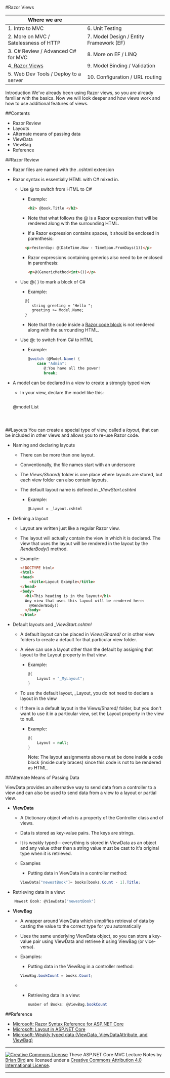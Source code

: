 #Razor Views

| **Where we are**                      |                                         |
| ------------------------------------- | --------------------------------------- |
| 1. Intro to MVC                       | 6. Unit Testing                         |
| 2. More on MVC / Satelessness of HTTP | 7. Model Design / Entity Framework (EF) |
| 3. C# Review / Advanced C# for MVC    | 8. More on EF / LINQ                    |
| 4<u>. Razor Views</u>                 | 9. Model Binding / Validation           |
| 5. Web Dev Tools / Deploy to a server | 10. Configuration / URL routing         |

Introduction We've already been using Razor views, so you are already familiar with the basics. Now we will look deeper and how views work and how to use additional features of views.



##Contents

- Razor Review
- Layouts
- Alternate means of passing data
- ViewData
- ViewBag 
- Reference



##Razor Review

- Razor files are named with the .cshtml extension 

- Razor syntax is essentially HTML with C# mixed in.

  - Use @ to switch from HTML to C#

    - Example:

      ```html
      <h2> @book.Title </h2>
      ```
      
    - Note that what follows the @ is a Razor expression that will be rendered along with the surrounding HTML.

    - If a Razor expression contains spaces, it should be enclosed in parenthesis:
      
    ```html
      <p>Yesterday: @(DateTime.Now - TimeSpan.FromDays(1))</p>
      ```
      
    - Razor expressions containing generics also need to be enclosed in parenthesis:
      
      ```html
      <p>@(GenericMethod<int>())</p>
      ```

  - Use @{ } to mark a block of C#

    - Example:
      
    ```html
      @{
         string greeting = "Hello ";
         greeting += Model.Name;
      }
      ```
      
    - Note that the code inside a [Razor code block](https://docs.microsoft.com/en-us/aspnet/core/mvc/views/razor?view=aspnetcore-2.1#razor-code-blocks) is not rendered along with the surrounding HTML.

  - Use @: to switch from C# to HTML

    - Example:
      
      ```c#
      @switch (@Model.Name) {
          case "Admin":
             @:You have all the power!
             break;
      ```

- A model can be declared in a view to create a strongly typed view

  - In your view, declare the model like this:
  
    ```html
  @model List<Book>
    ```
  
    

##Layouts
You can create a special type of view, called a *layout*, that can be included in other views and allows you to re-use Razor code.

- Naming and declaring layouts
  - There can be more than one layout.

  -  Conventionally, the file names start with an underscore

  - The *Views/Shared*/ folder is one place where layouts are stored, but each view folder can also contain layouts.

  - The default layout name is defined in *_ViewStart.cshtml*

    - Example:

      ```html
      @Layout = _layout.cshtml
      ```

- Defining a layout

  - Layout are written just like a regular Razor view.
  
  - The layout will actually contain the view in which it is declared. The view that uses the layout will be rendered in the layout by the *RenderBody()* method.
  
  - Example:
  
    ```html
    <!DOCTYPE html>
    <html>
    <head>
        <title>Layout Example</title>
    </head>
    <body>
      <h1>This heading is in the layout</h1>
      Any view that uses this layout will be rendered here:
        @RenderBody()
      </body>
    </html>
    ```
  
- Default layouts and *_ViewStart.cshtml*

  - A default layout can be placed in *Views/Shared/* or in other view folders to create a default for that particular view folder. 

  - A view can use a layout other than the default by assigning that layout to the Layout property in that view.

    - Example:

      ```C#
      @{
          Layout = "_MyLayout";
      }
      ```

  - To use the default layout, _Layout, you do not need to declare a layout in the view

  - If there is a default layout in the Views/Shared/ folder, but you don't want to use it in a particular view, set the Layout property in the view to null.

    - Example:

      ```C#
      @{
          Layout = null;
      }
      ```

      Note: The layout assignments above must be done inside a code block (inside curly braces) since this code is not to be rendered as HTML.

##Alternate Means of Passing Data

ViewData provides an alternative way to send data from a controller to a view and can also be used to send data from a view to a layout or partial view.

- **ViewData**

  - A Dictionary object which is a property of the Controller class and of views.

  - Data is stored as key-value pairs. The keys are strings.

  - It is weakly typed-- everything is stored in ViewData as an object and any value other than a string value must be cast to it's original type when it is retrieved.

  - Examples

    - Putting data in ViewData in a controller method:

    ```c#
    ViewData["newestBook"]= books[books.Count - 1].Title;
    ```
  
- Retrieving data in a view:
  
```C#
    Newest Book: @ViewData["newestBook"]
```

  

- **ViewBag**

  - A wrapper around ViewData which simplifies retrieval of data by casting the value to the correct type for you automatically
  - Uses the same underlying ViewData object, so you can store a key-value pair using ViewData and retrieve it using ViewBag (or vice-versa).
  - Examples:
    -  Putting data in the ViewBag in a controller method:
      ```C#
      ViewBag.bookCount = books.Count;
      ```

  - - Retrieving data in a view:
      
      ```c#
      number of Books: @ViewBag.bookCount
      ```
      
      
      
      

##Reference

- [Microsoft: Razor Syntax Reference for ASP.NET Core](https://docs.microsoft.com/en-us/aspnet/core/mvc/views/razor?view=aspnetcore-2.1)
- [Microsoft: Layout in ASP.NET Core](https://docs.microsoft.com/en-us/aspnet/core/mvc/views/layout?view=aspnetcore-2.1)
- [Microsoft: Weakly typed data (ViewData, ViewDataAttribute, and ViewBag)](https://docs.microsoft.com/en-us/aspnet/core/mvc/views/overview?view=aspnetcore-2.1#weakly-typed-data-viewdata-viewdata-attribute-and-viewbag)



------

[![Creative Commons License](https://i.creativecommons.org/l/by/4.0/88x31.png)](http://creativecommons.org/licenses/by/4.0/)
These ASP.NET Core MVC Lecture Notes by [Brian Bird](https://birdsbits.blog)  are licensed under a [Creative Commons Attribution 4.0 International License](http://creativecommons.org/licenses/by/4.0/). 

------

